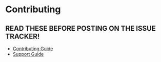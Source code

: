 # Contributing

## READ THESE BEFORE POSTING ON THE ISSUE TRACKER!

- [Contributing Guide](http://docpad.org/docs/contribute)	
- [Support Guide](http://docpad.org/docs/support)
